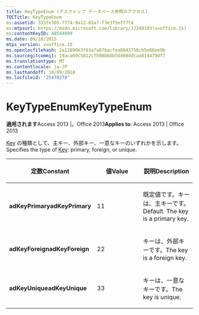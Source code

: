 ```yaml
---
title: KeyTypeEnum (デスクトップ データベース参照のアクセス)
TOCTitle: KeyTypeEnum
ms:assetid: 333fe365-ff74-9a12-63a7-f3e3f5eff7f4
ms:mtpsurl: https://msdn.microsoft.com/library/JJ249103(v=office.15)
ms:contentKeyID: 48544099
ms.date: 09/18/2015
mtps_version: v=office.15
ms.openlocfilehash: 2a12890e3f93a7a87bacfea8042758cb5e86ee9b
ms.sourcegitcommit: 19aca09c5812cfb98b68b5d4604dcaa814479df7
ms.translationtype: MT
ms.contentlocale: ja-JP
ms.lasthandoff: 10/09/2018
ms.locfileid: "25478278"
---
```

# <a name="keytypeenum"></a><span data-ttu-id="24b82-102">KeyTypeEnum</span><span class="sxs-lookup"><span data-stu-id="24b82-102">KeyTypeEnum</span></span>


<span data-ttu-id="24b82-103">**適用されます**Access 2013 |。Office 2013</span><span class="sxs-lookup"><span data-stu-id="24b82-103">**Applies to**: Access 2013 | Office 2013</span></span>

<span data-ttu-id="24b82-104">[Key](key-object-adox.md) の種類として、主キー、外部キー、一意なキーのいずれかを示します。</span><span class="sxs-lookup"><span data-stu-id="24b82-104">Specifies the type of [Key](key-object-adox.md): primary, foreign, or unique.</span></span>

<table>
<colgroup>
<col style="width: 33%" />
<col style="width: 33%" />
<col style="width: 33%" />
</colgroup>
<thead>
<tr class="header">
<th><p><span data-ttu-id="24b82-105">定数</span><span class="sxs-lookup"><span data-stu-id="24b82-105">Constant</span></span></p></th>
<th><p><span data-ttu-id="24b82-106">値</span><span class="sxs-lookup"><span data-stu-id="24b82-106">Value</span></span></p></th>
<th><p><span data-ttu-id="24b82-107">説明</span><span class="sxs-lookup"><span data-stu-id="24b82-107">Description</span></span></p></th>
</tr>
</thead>
<tbody>
<tr class="odd">
<td><p><span data-ttu-id="24b82-108"><strong>adKeyPrimary</strong></span><span class="sxs-lookup"><span data-stu-id="24b82-108"><strong>adKeyPrimary</strong></span></span></p></td>
<td><p><span data-ttu-id="24b82-109">1</span><span class="sxs-lookup"><span data-stu-id="24b82-109">1</span></span></p></td>
<td><p><span data-ttu-id="24b82-p101">既定値です。キーは、主キーです。</span><span class="sxs-lookup"><span data-stu-id="24b82-p101">Default. The key is a primary key.</span></span></p></td>
</tr>
<tr class="even">
<td><p><span data-ttu-id="24b82-112"><strong>adKeyForeign</strong></span><span class="sxs-lookup"><span data-stu-id="24b82-112"><strong>adKeyForeign</strong></span></span></p></td>
<td><p><span data-ttu-id="24b82-113">2</span><span class="sxs-lookup"><span data-stu-id="24b82-113">2</span></span></p></td>
<td><p><span data-ttu-id="24b82-114">キーは、外部キーです。</span><span class="sxs-lookup"><span data-stu-id="24b82-114">The key is a foreign key.</span></span></p></td>
</tr>
<tr class="odd">
<td><p><span data-ttu-id="24b82-115"><strong>adKeyUnique</strong></span><span class="sxs-lookup"><span data-stu-id="24b82-115"><strong>adKeyUnique</strong></span></span></p></td>
<td><p><span data-ttu-id="24b82-116">3</span><span class="sxs-lookup"><span data-stu-id="24b82-116">3</span></span></p></td>
<td><p><span data-ttu-id="24b82-117">キーは、一意なキーです。</span><span class="sxs-lookup"><span data-stu-id="24b82-117">The key is unique.</span></span></p></td>
</tr>
</tbody>
</table>

